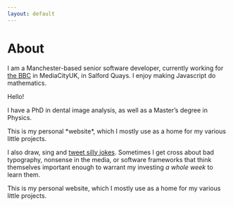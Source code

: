 ```yaml
---
layout: default
---
```


# About

I am a Manchester-based senior software developer, currently working for <a href="http://www.bbc.co.uk">the BBC</a> in MediaCityUK<span class="footnote" data-html="<p>Lorem ipsum dolor sit amet, consectetur adipiscing elit. Vivamus velit diam, lacinia cursus ullamcorper eget, consequat et libero. Suspendisse potenti. Nulla sit amet mauris diam. Vivamus nec maximus risus. Pellentesque habitant morbi tristique senectus et netus et malesuada fames ac turpis egestas. In eu pretium lorem, ac pulvinar neque. Integer erat leo, fringilla eu nisl vel, dapibus porta lectus. Praesent in ex non odio lacinia efficitur sed sit amet mauris. Nam ut tincidunt mi. Quisque a nunc eu dui aliquet aliquam non at est. Morbi viverra odio turpis, vel sodales enim lacinia eget. Aliquam erat volutpat. Praesent blandit feugiat tortor, in convallis massa dapibus id.</p><p>Nullam et erat velit. Sed molestie metus vel odio malesuada feugiat. Praesent consectetur magna sit amet nunc rutrum viverra. Sed elit metus, porta id arcu quis, feugiat tincidunt sem. Integer nec lacus at lectus pretium porttitor. Aenean eget nisl ullamcorper, convallis erat quis, finibus libero. Integer orci odio, suscipit quis varius sed, dignissim a nunc. Integer et arcu at ex congue molestie at non orci. Pellentesque habitant morbi tristique senectus et netus et malesuada fames ac turpis egestas. Mauris efficitur lectus arcu, nec dignissim lorem dignissim at. In rutrum, arcu eu congue euismod, neque elit venenatis ligula, vel semper elit felis eget nisi. Duis vitae posuere quam. Fusce interdum sed libero non tempus.</p><p>Integer congue malesuada augue eget imperdiet. Duis fringilla metus in dictum tincidunt. Class aptent taciti sociosqu ad litora torquent per conubia nostra, per inceptos himenaeos. Suspendisse at auctor augue. Interdum et malesuada fames ac ante ipsum primis in faucibus. Curabitur finibus mauris sed orci accumsan condimentum. Ut vitae maximus lorem. Duis vel elit sapien. Praesent et volutpat velit, ut bibendum justo. Quisque dignissim eleifend sapien, vitae porta nibh viverra vel. Morbi quis semper elit.</p><p>Donec lobortis lacus quis lorem commodo, sed commodo mauris lobortis. Nunc fermentum magna sed eros gravida feugiat. Lorem ipsum dolor sit amet, consectetur adipiscing elit. Fusce erat orci, luctus ut mi eget, volutpat feugiat sapien. Aliquam maximus, lectus quis aliquet porta, magna sem laoreet ligula, ac tincidunt risus nibh id libero. Sed dignissim, est nec dignissim volutpat, ligula eros congue neque, eget semper eros arcu sit amet velit. Praesent dignissim a libero ut semper.</p><p>Vestibulum ante ipsum primis in faucibus orci luctus et ultrices posuere cubilia Curae; Nullam euismod lectus et neque pellentesque euismod. Nam aliquet finibus finibus. Praesent semper dolor lorem, sed lobortis nisi scelerisque id. Suspendisse finibus justo mauris, tempus maximus risus tempor at. Morbi sit amet sem aliquam, dignissim orci at, ullamcorper elit. Nunc id viverra elit, quis tincidunt justo.</p>"></span>, in Salford Quays. I enjoy making Javascript do mathematics.

<div class="float-left">
Hello!<span class="footnote" data-html="Goodbye!"></span>
</div>

I have a PhD in dental image analysis, as well as a Master’s degree in Physics.

<div class="float-right"><p>
This is my personal *website*, which I mostly use as a home for my various little projects.
</p></div>

I also draw, sing and <a href="http://twitter.com/Andrew_Taylor">tweet silly jokes</a>. Sometimes I get cross about bad typography, nonsense in the media, or software frameworks that think themselves important enough to warrant my investing *a whole week* to learn them.

This is my personal website, which I mostly use as a home for my various little projects.
